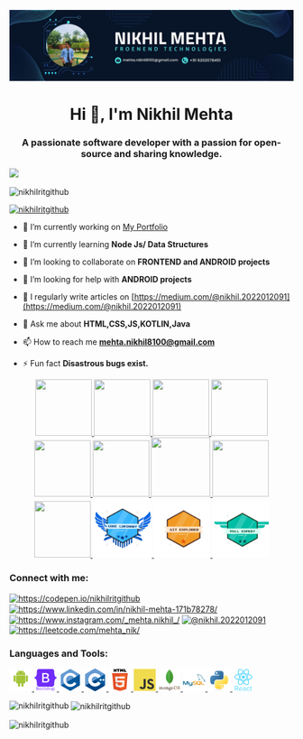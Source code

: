![logo](https://github.com/nikhilritgithub/nikhilritgithub/blob/main/Meha_profile.jpg)
<h1 align="center">Hi 👋, I'm Nikhil Mehta</h1>
<h3 align="center">A passionate software developer with a passion for open-source and sharing knowledge.</h3>

<image src="(https://github.com/nikhilritgithub/nikhilritgithub/assets/142686565/6df165e2-f95e-4d03-bcd2-28a92b600724)
">

<p align="left"> <img src="https://komarev.com/ghpvc/?username=nikhilritgithub&label=Profile%20views&color=0e75b6&style=flat" alt="nikhilritgithub" /> </p>

<p align="left"> <a href="https://github.com/ryo-ma/github-profile-trophy"><img src="https://github-profile-trophy.vercel.app/?username=nikhilritgithub" alt="nikhilritgithub" /></a> </p>

- 🔭 I’m currently working on [My Portfolio](https://nikhilritgithub.github.io/My_Portfolio/)

- 🌱 I’m currently learning **Node Js/ Data Structures**

- 👯 I’m looking to collaborate on **FRONTEND and ANDROID projects**

- 🤝 I’m looking for help with **ANDROID projects**

- 📝 I regularly write articles on [https://medium.com/@nikhil.2022012091](https://medium.com/@nikhil.2022012091)

- 💬 Ask me about **HTML,CSS,JS,KOTLIN,Java**

- 📫 How to reach me **mehta.nikhil8100@gmail.com**

- ⚡ Fun fact **Disastrous bugs exist.**
<div style='display:flex; align-items:center; gap: 10px;' align='center'><a href="https://gssoc.girlscript.tech/leaderboard">
<img src="https://raw.githubusercontent.com/GSSoC24/Postman-Challenge/main/docs/assets/Postman%20White.png" width="100px" height="100px" />
  <img src="https://raw.githubusercontent.com/GSSoC24/Postman-Challenge/main/docs/assets/1.png" width="100px" height="100px" />
  <img src="https://raw.githubusercontent.com/GSSoC24/Postman-Challenge/main/docs/assets/2.png" width="100px" height="100px" />
  <img src="https://raw.githubusercontent.com/GSSoC24/Postman-Challenge/main/docs/assets/3.png" width="100px" height="100px" />
  <img src="https://raw.githubusercontent.com/GSSoC24/Postman-Challenge/main/docs/assets/4.png" width="100px" height="100px" />
  <img src="https://raw.githubusercontent.com/GSSoC24/Postman-Challenge/main/docs/assets/5.png" width="100px" height="100px" />
  <img src="https://raw.githubusercontent.com/GSSoC24/Postman-Challenge/main/docs/assets/6.png" width="105px" height="105px" />
  <img src="https://raw.githubusercontent.com/GSSoC24/Postman-Challenge/main/docs/assets/7.png" width="100px" height="100px" />
  <img src="https://raw.githubusercontent.com/GSSoC24/Postman-Challenge/main/docs/assets/8.png" width="100px" height="100px" />
  <img src="https://raw.githubusercontent.com/GSSoC24/Contributor/refs/heads/main/assets/Code%20Luminary.png" width="105px" height="105px" />
  <img src="https://raw.githubusercontent.com/GSSoC24/Contributor/refs/heads/main/assets/Git%20Explorer.png" width="100px" height="100px" />
  <img src="https://raw.githubusercontent.com/GSSoC24/Contributor/refs/heads/main/assets/Pull%20Expert.png" width="100px" height="100px" /></a>
</div>

<h3 align="left">Connect with me:</h3>
<p align="left">
<a href="https://codepen.io/https://codepen.io/nikhilritgithub" target="blank"><img align="center" src="https://raw.githubusercontent.com/rahuldkjain/github-profile-readme-generator/master/src/images/icons/Social/codepen.svg" alt="https://codepen.io/nikhilritgithub" height="30" width="40" /></a>
<a href="https://linkedin.com/in/https://www.linkedin.com/in/nikhil-mehta-171b78278/" target="blank"><img align="center" src="https://raw.githubusercontent.com/rahuldkjain/github-profile-readme-generator/master/src/images/icons/Social/linked-in-alt.svg" alt="https://www.linkedin.com/in/nikhil-mehta-171b78278/" height="30" width="40" /></a>
<a href="https://instagram.com/https://www.instagram.com/_mehta.nikhil_/" target="blank"><img align="center" src="https://raw.githubusercontent.com/rahuldkjain/github-profile-readme-generator/master/src/images/icons/Social/instagram.svg" alt="https://www.instagram.com/_mehta.nikhil_/" height="30" width="40" /></a>
<a href="https://medium.com/@nikhil.2022012091" target="blank"><img align="center" src="https://raw.githubusercontent.com/rahuldkjain/github-profile-readme-generator/master/src/images/icons/Social/medium.svg" alt="@nikhil.2022012091" height="30" width="40" /></a>
<a href="https://www.leetcode.com/https://leetcode.com/mehta_nik/" target="blank"><img align="center" src="https://raw.githubusercontent.com/rahuldkjain/github-profile-readme-generator/master/src/images/icons/Social/leet-code.svg" alt="https://leetcode.com/mehta_nik/" height="30" width="40" /></a>
</p>

<h3 align="left">Languages and Tools:</h3>
<p align="left"> <a href="https://developer.android.com" target="_blank" rel="noreferrer"> <img src="https://raw.githubusercontent.com/devicons/devicon/master/icons/android/android-original-wordmark.svg" alt="android" width="40" height="40"/> </a> <a href="https://getbootstrap.com" target="_blank" rel="noreferrer"> <img src="https://raw.githubusercontent.com/devicons/devicon/master/icons/bootstrap/bootstrap-plain-wordmark.svg" alt="bootstrap" width="40" height="40"/> </a> <a href="https://www.cprogramming.com/" target="_blank" rel="noreferrer"> <img src="https://raw.githubusercontent.com/devicons/devicon/master/icons/c/c-original.svg" alt="c" width="40" height="40"/> </a> <a href="https://www.w3schools.com/cpp/" target="_blank" rel="noreferrer"> <img src="https://raw.githubusercontent.com/devicons/devicon/master/icons/cplusplus/cplusplus-original.svg" alt="cplusplus" width="40" height="40"/> </a> <a href="https://www.w3.org/html/" target="_blank" rel="noreferrer"> <img src="https://raw.githubusercontent.com/devicons/devicon/master/icons/html5/html5-original-wordmark.svg" alt="html5" width="40" height="40"/> </a> <a href="https://developer.mozilla.org/en-US/docs/Web/JavaScript" target="_blank" rel="noreferrer"> <img src="https://raw.githubusercontent.com/devicons/devicon/master/icons/javascript/javascript-original.svg" alt="javascript" width="40" height="40"/> </a> <a href="https://www.mongodb.com/" target="_blank" rel="noreferrer"> <img src="https://raw.githubusercontent.com/devicons/devicon/master/icons/mongodb/mongodb-original-wordmark.svg" alt="mongodb" width="40" height="40"/> </a> <a href="https://www.mysql.com/" target="_blank" rel="noreferrer"> <img src="https://raw.githubusercontent.com/devicons/devicon/master/icons/mysql/mysql-original-wordmark.svg" alt="mysql" width="40" height="40"/> </a> <a href="https://www.python.org" target="_blank" rel="noreferrer"> <img src="https://raw.githubusercontent.com/devicons/devicon/master/icons/python/python-original.svg" alt="python" width="40" height="40"/> </a> <a href="https://reactjs.org/" target="_blank" rel="noreferrer"> <img src="https://raw.githubusercontent.com/devicons/devicon/master/icons/react/react-original-wordmark.svg" alt="react" width="40" height="40"/> </a> </p>

<p><img align="left" src="https://github-readme-stats.vercel.app/api/top-langs?username=nikhilritgithub&show_icons=true&locale=en&layout=compact" alt="nikhilritgithub" /></p>

<p>&nbsp;<img align="center" src="https://github-readme-stats.vercel.app/api?username=nikhilritgithub&show_icons=true&locale=en" alt="nikhilritgithub" /></p>

<p><img align="center" src="https://github-readme-streak-stats.herokuapp.com/?user=nikhilritgithub&" alt="nikhilritgithub" /></p>
